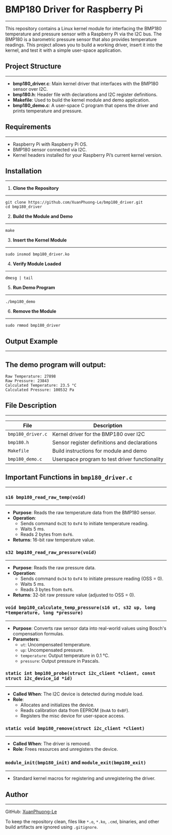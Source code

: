 # BMP180 Driver for Raspberry Pi
---------------------------------
This repository contains a Linux kernel module for interfacing the BMP180 temperature and pressure sensor with a Raspberry Pi via the I2C bus. The BMP180 is a barometric pressure sensor that also provides temperature readings. This project allows you to build a working driver, insert it into the kernel, and test it with a simple user-space application.


## Project Structure
---------------------
- **bmp180_driver.c**: Main kernel driver that interfaces with the BMP180 sensor over I2C.
- **bmp180.h**: Header file with declarations and I2C register definitions.
- **Makefile**: Used to build the kernel module and demo application.
- **bmp180_demo.c**: A user-space C program that opens the driver and prints temperature and pressure.


## Requirements
----------------
- Raspberry Pi with Raspberry Pi OS.
- BMP180 sensor connected via I2C.
- Kernel headers installed for your Raspberry Pi’s current kernel version.


## Installation
-----------------
1. **Clone the Repository**
----------------------------
   ```
   git clone https://github.com/XuanPhuong-Le/bmp180_driver.git
   cd bmp180_driver
   ````
2. **Build the Module and Demo**
---------------------------------
   ```
   make
   ```

3. **Insert the Kernel Module**
--------------------------------
   ```
   sudo insmod bmp180_driver.ko
   ```

4. **Verify Module Loaded**
----------------------------
   ```
   dmesg | tail
   ```

5. **Run Demo Program**
------------------------
   ```
   ./bmp180_demo
   ```

6. **Remove the Module**
-------------------------
   ```
   sudo rmmod bmp180_driver
   ```


## Output Example
------------------
The demo program will output:
------------------------------
```
Raw Temperature: 27898
Raw Pressure: 23843
Calculated Temperature: 23.5 °C
Calculated Pressure: 100532 Pa
```


## File Description
--------------------
| File              | Description                                    |
| ----------------- | ---------------------------------------------- |
| `bmp180_driver.c` | Kernel driver for the BMP180 over I2C          |
| `bmp180.h`        | Sensor register definitions and declarations   |
| `Makefile`        | Build instructions for module and demo         |
| `bmp180_demo.c`   | Userspace program to test driver functionality |



## Important Functions in `bmp180_driver.c`
--------------------------------------------
### `s16 bmp180_read_raw_temp(void)`
-------------------------------------
* **Purpose**: Reads the raw temperature data from the BMP180 sensor.
* **Operation**:
  * Sends command `0x2E` to `0xF4` to initiate temperature reading.
  * Waits 5 ms.
  * Reads 2 bytes from `0xF6`.
* **Returns**: 16-bit raw temperature value.


### `s32 bmp180_read_raw_pressure(void)`
-----------------------------------------
* **Purpose**: Reads the raw pressure data.
* **Operation**:
  * Sends command `0x34` to `0xF4` to initiate pressure reading (OSS = 0).
  * Waits 5 ms.
  * Reads 3 bytes from `0xF6`.
* **Returns**: 32-bit raw pressure value (adjusted to OSS = 0).


### `void bmp180_calculate_temp_pressure(s16 ut, s32 up, long *temperature, long *pressure)`
---------------------------------------------------------------------------------------------
* **Purpose**: Converts raw sensor data into real-world values using Bosch's compensation formulas.
* **Parameters**:
  * `ut`: Uncompensated temperature.
  * `up`: Uncompensated pressure.
  * `temperature`: Output temperature in 0.1 °C.
  * `pressure`: Output pressure in Pascals.


### `static int bmp180_probe(struct i2c_client *client, const struct i2c_device_id *id)`
-----------------------------------------------------------------------------------------
* **Called When**: The I2C device is detected during module load.
* **Role**:
  * Allocates and initializes the device.
  * Reads calibration data from EEPROM (`0xAA` to `0xBF`).
  * Registers the misc device for user-space access.
  

### `static void bmp180_remove(struct i2c_client *client)`
-----------------------------------------------------------
* **Called When**: The driver is removed.
* **Role**: Frees resources and unregisters the device.


### `module_init(bmp180_init)` and `module_exit(bmp180_exit)`
--------------------------------------------------------------
* Standard kernel macros for registering and unregistering the driver.


## Author
----------
GitHub: [XuanPhuong-Le](https://github.com/XuanPhuong-Le)


To keep the repository clean, files like `*.o`, `*.ko`, `.cmd`, binaries, and other build artifacts are ignored using `.gitignore`.
